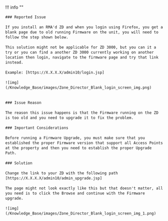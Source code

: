 !!! info ""

    ### Reported Issue

    If you install an RMA'd ZD and when you login using Firefox, you get a blank page due to old running Firmware on the unit, you will need to follow the step shown below.

    This solution might not be applicable for ZD 3000, but you can it a try or you can find a another ZD 3000 currently working on another location then login, navigate to the firmware page and try that link instead.

    Example: [https://X.X.X.X/admin10/login.jsp]

    ![img](/Knowledge_Base/images/Zone_Director_Blank_login_screen_img.png)


    ### Issue Reason

    The reason this issue happens is that the Firmware running on the ZD is too old and you need to upgrade it to fix the problem.

    ### Important Considerations

    Before running a Firmware Upgrade, you must make sure that you established the proper Firmware version that support all Access Points at the property and then you need to establish the proper Upgrade Path.

    ### Solution

    Change the link to your ZD with the following path [https://X.X.X.X/admin10/admin_upgrade.jsp]

    The page might not look exactly like this but that doesn't matter, all you need is to click the Browse and continue with the Firmware upgrade.

    ![img](/Knowledge_Base/images/Zone_Director_Blank_login_screen_img_1.png)
